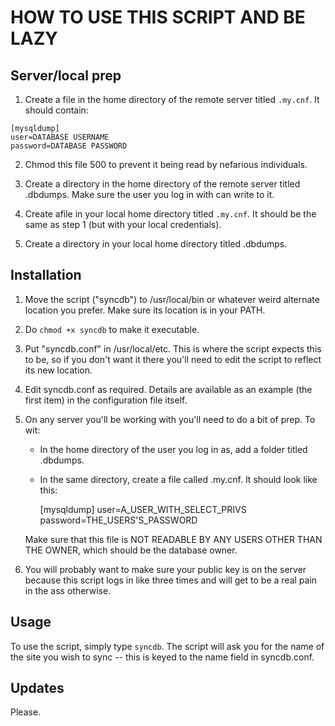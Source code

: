 # HOW TO USE THIS SCRIPT AND BE LAZY

## Server/local prep

1) Create a file in the home directory of the remote server titled `.my.cnf`. It should contain:

```
[mysqldump]
user=DATABASE USERNAME
password=DATABASE PASSWORD
```
2) Chmod this file 500 to prevent it being read by nefarious individuals.

3) Create a directory in the home directory of the remote server titled .dbdumps. Make sure the user
you log in with can write to it.

4) Create afile in your local home directory titled `.my.cnf`. It should be the same as step 1 (but with your local credentials).

5) Create a directory in your local home directory titled .dbdumps.

## Installation

1) Move the script ("syncdb") to /usr/local/bin or whatever weird alternate location you prefer. Make 
sure its location is in your PATH. 

2) Do `chmod +x syncdb` to make it executable.

3) Put "syncdb.conf" in /usr/local/etc. This is where the script expects this to be, so if you don't
   want it there you'll need to edit the script to reflect its new location.
   
4) Edit syncdb.conf as required. Details are available as an example (the first item) in the configuration file itself.

5) On any server you'll be working with you'll need to do a bit of prep. To wit:

   - In the home directory of the user you log in as, add a folder titled .dbdumps.
   - In the same directory, create a file called .my.cnf. It should look like this:

      [mysqldump]
      user=A_USER_WITH_SELECT_PRIVS
      password=THE_USERS'S_PASSWORD

   Make sure that this file is NOT READABLE BY ANY USERS OTHER THAN THE OWNER, which should be the 
   database owner.

6) You will probably want to make sure your public key is on the server because this script logs
   in like three times and will get to be a real pain in the ass otherwise.

## Usage

To use the script, simply type `syncdb`. The script will ask you for the name of the site you wish
to sync -- this is keyed to the name field in syncdb.conf.

## Updates

Please. 
